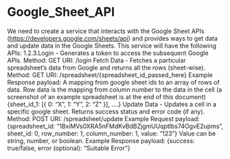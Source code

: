 # Google_Sheet_API
We need to create a service that interacts with the Google Sheet APIs (https://developers.google.com/sheets/api) and provides ways to get data and update data in the Google Sheets. This service will have the following APIs: 1.2.3.Login - Generates a token to access the subsequent Google APIs. Method: GET URI: /login Fetch Data - Fetches a particular spreadsheet’s data from Google and returns all the rows (sheet-wise). Method: GET URI: /spreadsheet/{spreadsheet_id_passed_here} Example Response payload: A mapping from google sheet ids to an array of rows of data. Row data is the mapping from column number to the data in the cell (a screenshot of an example spreadsheet is at the end of this document) {sheet_id_1: [{ 0: “X”, 1: “Y”, 2: “Z” }], ....} Update Data - Updates a cell in a specific google sheet. Returns success status and error code (if any). Method: POST URI: /spreadsheet/update Example Request payload: {spreadsheet_id: “1BxiMVs0XRA5nFMdKvBdBZjgmUUqptlbs74OgvE2upms”, sheet_id: 0, row_number: 1, column_number: 1, value: “123”} Value can be string, number, or boolean. Example Response payload: {success: true/false, error (optional): “Suitable Error”}
